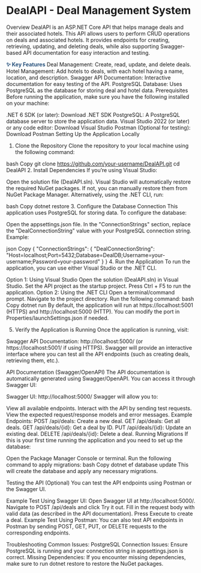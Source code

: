 # DealAPI - Deal Management System
Overview
DealAPI is an ASP.NET Core API that helps manage deals and their associated hotels. This API allows users to perform CRUD operations on deals and associated hotels. It provides endpoints for creating, retrieving, updating, and deleting deals, while also supporting Swagger-based API documentation for easy interaction and testing.

<b><span style="color: #2B547E;">✨ Key Features</span></b>
Deal Management: Create, read, update, and delete deals.
Hotel Management: Add hotels to deals, with each hotel having a name, location, and description.
Swagger API Documentation: Interactive documentation for easy testing of the API.
PostgreSQL Database: Uses PostgreSQL as the database for storing deal and hotel data.
Prerequisites
Before running the application, make sure you have the following installed on your machine:

.NET 6 SDK (or later): Download .NET SDK
PostgreSQL: A PostgreSQL database server to store the application data.
Visual Studio 2022 (or later) or any code editor: Download Visual Studio
Postman (Optional for testing): Download Postman
Setting Up the Application Locally
1. Clone the Repository
Clone the repository to your local machine using the following command:

bash
Copy
git clone https://github.com/your-username/DealAPI.git
cd DealAPI
2. Install Dependencies
If you’re using Visual Studio:

Open the solution file (DealAPI.sln).
Visual Studio will automatically restore the required NuGet packages. If not, you can manually restore them from NuGet Package Manager.
Alternatively, using the .NET CLI, run:

bash
Copy
dotnet restore
3. Configure the Database Connection
This application uses PostgreSQL for storing data. To configure the database:

Open the appsettings.json file.
In the "ConnectionStrings" section, replace the "DealConnectionString" value with your PostgreSQL connection string.
Example:

json
Copy
{
  "ConnectionStrings": {
    "DealConnectionString": "Host=localhost;Port=5432;Database=DealDB;Username=your-username;Password=your-password"
  }
}
4. Run the Application
To run the application, you can use either Visual Studio or the .NET CLI.

Option 1: Using Visual Studio
Open the solution (DealAPI.sln) in Visual Studio.
Set the API project as the startup project.
Press Ctrl + F5 to run the application.
Option 2: Using the .NET CLI
Open a terminal/command prompt.
Navigate to the project directory.
Run the following command:
bash
Copy
dotnet run
By default, the application will run at https://localhost:5001 (HTTPS) and http://localhost:5000 (HTTP). You can modify the port in Properties/launchSettings.json if needed.

5. Verify the Application is Running
Once the application is running, visit:

Swagger API Documentation: http://localhost:5000/ (or https://localhost:5001/ if using HTTPS).
Swagger will provide an interactive interface where you can test all the API endpoints (such as creating deals, retrieving them, etc.).

API Documentation (Swagger/OpenAPI)
The API documentation is automatically generated using Swagger/OpenAPI. You can access it through Swagger UI:

Swagger UI: http://localhost:5000/
Swagger will allow you to:

View all available endpoints.
Interact with the API by sending test requests.
View the expected request/response models and error messages.
Example Endpoints:
POST /api/deals: Create a new deal.
GET /api/deals: Get all deals.
GET /api/deals/{id}: Get a deal by ID.
PUT /api/deals/{id}: Update an existing deal.
DELETE /api/deals/{id}: Delete a deal.
Running Migrations
If this is your first time running the application and you need to set up the database:

Open the Package Manager Console or terminal.
Run the following command to apply migrations:
bash
Copy
dotnet ef database update
This will create the database and apply any necessary migrations.

Testing the API (Optional)
You can test the API endpoints using Postman or the Swagger UI.

Example Test Using Swagger UI:
Open Swagger UI at http://localhost:5000/.
Navigate to POST /api/deals and click Try it out.
Fill in the request body with valid data (as described in the API documentation).
Press Execute to create a deal.
Example Test Using Postman:
You can also test API endpoints in Postman by sending POST, GET, PUT, or DELETE requests to the corresponding endpoints.

Troubleshooting
Common Issues:
PostgreSQL Connection Issues: Ensure PostgreSQL is running and your connection string in appsettings.json is correct.
Missing Dependencies: If you encounter missing dependencies, make sure to run dotnet restore to restore the NuGet packages.
